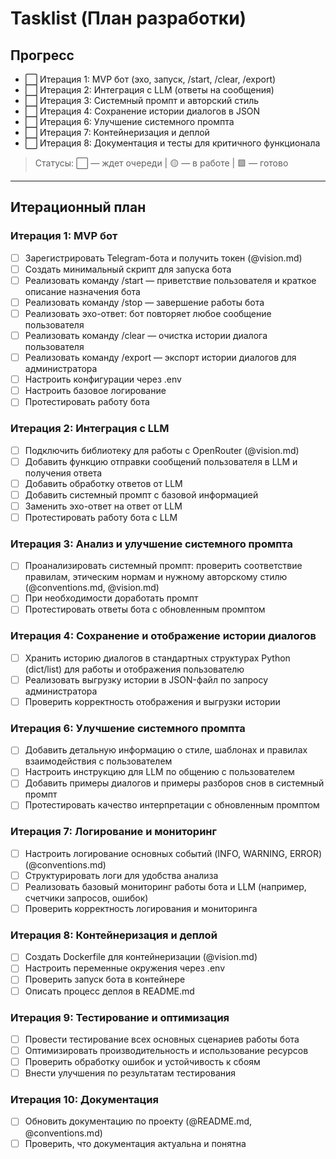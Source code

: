 # Tasklist (План разработки)

## Прогресс

- ⬜️ Итерация 1: MVP бот (эхо, запуск, /start, /clear, /export)
- ⬜️ Итерация 2: Интеграция с LLM (ответы на сообщения)
- ⬜️ Итерация 3: Системный промпт и авторский стиль
- ⬜️ Итерация 4: Сохранение истории диалогов в JSON
- ⬜️ Итерация 6: Улучшение системного промпта
- ⬜️ Итерация 7: Контейнеризация и деплой
- ⬜️ Итерация 8: Документация и тесты для критичного функционала

> Статусы: ⬜️ — ждет очереди | 🟡 — в работе | 🟩 — готово

---

## Итерационный план

### Итерация 1: MVP бот
- [ ] Зарегистрировать Telegram-бота и получить токен (@vision.md)
- [ ] Создать минимальный скрипт для запуска бота
- [ ] Реализовать команду /start — приветствие пользователя и краткое описание назначения бота
- [ ] Реализовать команду /stop — завершение работы бота
- [ ] Реализовать эхо-ответ: бот повторяет любое сообщение пользователя
- [ ] Реализовать команду /clear — очистка истории диалога пользователя
- [ ] Реализовать команду /export — экспорт истории диалогов для администратора
- [ ] Настроить конфигурации через .env
- [ ] Настроить базовое логирование
- [ ] Протестировать работу бота

### Итерация 2: Интеграция с LLM
- [ ] Подключить библиотеку для работы с OpenRouter (@vision.md)
- [ ] Добавить функцию отправки сообщений пользователя в LLM и получения ответа
- [ ] Добавить обработку ответов от LLM
- [ ] Добавить системный промпт с базовой информацией
- [ ] Заменить эхо-ответ на ответ от LLM
- [ ] Протестировать работу бота с LLM

### Итерация 3: Анализ и улучшение системного промпта
- [ ] Проанализировать системный промпт: проверить соответствие правилам, этическим нормам и нужному авторскому стилю (@conventions.md, @vision.md)
- [ ] При необходимости доработать промпт
- [ ] Протестировать ответы бота с обновленным промптом

### Итерация 4: Сохранение и отображение истории диалогов
- [ ] Хранить историю диалогов в стандартных структурах Python (dict/list) для работы и отображения пользователю
- [ ] Реализовать выгрузку истории в JSON-файл по запросу администратора
- [ ] Проверить корректность отображения и выгрузки истории

### Итерация 6: Улучшение системного промпта
- [ ] Добавить детальную информацию о стиле, шаблонах и правилах взаимодействия с пользователем
- [ ] Настроить инструкцию для LLM по общению с пользователем
- [ ] Добавить примеры диалогов и примеры разборов снов в системный промпт
- [ ] Протестировать качество интерпретации с обновленным промптом

### Итерация 7: Логирование и мониторинг
- [ ] Настроить логирование основных событий (INFO, WARNING, ERROR) (@conventions.md)
- [ ] Структурировать логи для удобства анализа
- [ ] Реализовать базовый мониторинг работы бота и LLM (например, счетчики запросов, ошибок)
- [ ] Проверить корректность логирования и мониторинга

### Итерация 8: Контейнеризация и деплой
- [ ] Создать Dockerfile для контейнеризации (@vision.md)
- [ ] Настроить переменные окружения через .env
- [ ] Проверить запуск бота в контейнере
- [ ] Описать процесс деплоя в README.md

### Итерация 9: Тестирование и оптимизация
- [ ] Провести тестирование всех основных сценариев работы бота
- [ ] Оптимизировать производительность и использование ресурсов
- [ ] Проверить обработку ошибок и устойчивость к сбоям
- [ ] Внести улучшения по результатам тестирования

### Итерация 10: Документация
- [ ] Обновить документацию по проекту (@README.md, @conventions.md)
- [ ] Проверить, что документация актуальна и понятна